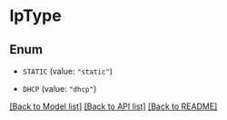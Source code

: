 # IpType

## Enum


* `STATIC` (value: `"static"`)

* `DHCP` (value: `"dhcp"`)


[[Back to Model list]](../README.md#documentation-for-models) [[Back to API list]](../README.md#documentation-for-api-endpoints) [[Back to README]](../README.md)


